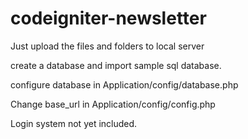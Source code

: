 # codeigniter-newsletter

Just upload the files and folders to local server

create a database and import sample sql database.

configure database in Application/config/database.php

Change base_url in Application/config/config.php

Login system not yet included.
